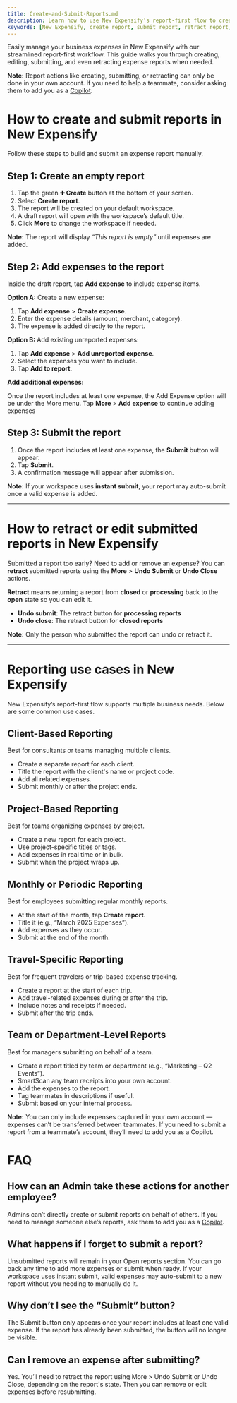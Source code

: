 ```yaml
---
title: Create-and-Submit-Reports.md
description: Learn how to use New Expensify’s report-first flow to create, edit, submit, and retract expense reports.
keywords: [New Expensify, create report, submit report, retract report, undo submit, undo close, add expenses, fix report]
---
```


Easily manage your business expenses in New Expensify with our streamlined report-first workflow. This guide walks you through creating, editing, submitting, and even retracting expense reports when needed.

**Note:** Report actions like creating, submitting, or retracting can only be done in your own account. If you need to help a teammate, consider asking them to add you as a [Copilot](https://help.expensify.com/articles/new-expensify/settings/Copilot-Access). 

# How to create and submit reports in New Expensify

Follow these steps to build and submit an expense report manually.

## Step 1: Create an empty report

1. Tap the green **➕ Create** button at the bottom of your screen.
2. Select **Create report**.
3. The report will be created on your default workspace.
4. A draft report will open with the workspace’s default title.
5. Click **More** to change the workspace if needed.

**Note:** The report will display *“This report is empty”* until expenses are added.

## Step 2: Add expenses to the report

Inside the draft report, tap **Add expense** to include expense items.

**Option A:** Create a new expense:

1. Tap **Add expense** > **Create expense**.
2. Enter the expense details (amount, merchant, category).
3. The expense is added directly to the report.

**Option B:** Add existing unreported expenses:

1. Tap **Add expense** > **Add unreported expense**.
2. Select the expenses you want to include.
3. Tap **Add to report**.

**Add additional expenses:**

Once the report includes at least one expense, the Add Expense option will be under the More menu. Tap **More** > **Add expense** to continue adding expenses

## Step 3: Submit the report

1. Once the report includes at least one expense, the **Submit** button will appear.
2. Tap **Submit**.
3. A confirmation message will appear after submission.

**Note:** If your workspace uses **instant submit**, your report may auto-submit once a valid expense is added.

---

# How to retract or edit submitted reports in New Expensify

Submitted a report too early? Need to add or remove an expense? You can **retract** submitted reports using the **More** > **Undo Submit** or **Undo Close** actions.

**Retract** means returning a report from **closed** or **processing** back to the **open** state so you can edit it.

- **Undo submit**: The retract button for **processing reports**
- **Undo close**: The retract button for **closed reports**

**Note:** Only the person who submitted the report can undo or retract it.

---

# Reporting use cases in New Expensify

New Expensify’s report-first flow supports multiple business needs. Below are some common use cases.

## Client-Based Reporting

Best for consultants or teams managing multiple clients.

- Create a separate report for each client.
- Title the report with the client's name or project code.
- Add all related expenses.
- Submit monthly or after the project ends.

## Project-Based Reporting

Best for teams organizing expenses by project.

- Create a new report for each project.
- Use project-specific titles or tags.
- Add expenses in real time or in bulk.
- Submit when the project wraps up.

## Monthly or Periodic Reporting

Best for employees submitting regular monthly reports.

- At the start of the month, tap **Create report**.
- Title it (e.g., “March 2025 Expenses”).
- Add expenses as they occur.
- Submit at the end of the month.

## Travel-Specific Reporting

Best for frequent travelers or trip-based expense tracking.

- Create a report at the start of each trip.
- Add travel-related expenses during or after the trip.
- Include notes and receipts if needed.
- Submit after the trip ends.

## Team or Department-Level Reports

Best for managers submitting on behalf of a team.

 - Create a report titled by team or department (e.g., “Marketing – Q2 Events”).
 - SmartScan any team receipts into your own account.
 - Add the expenses to the report.
 - Tag teammates in descriptions if useful.
 - Submit based on your internal process.

**Note:** You can only include expenses captured in your own account — expenses can’t be transferred between teammates. If you need to submit a report from a teammate’s account, they’ll need to add you as a Copilot.

# FAQ

## How can an Admin take these actions for another employee?

Admins can’t directly create or submit reports on behalf of others. If you need to manage someone else’s reports, ask them to add you as a [Copilot](https://help.expensify.com/articles/new-expensify/settings/Copilot-Access).

## What happens if I forget to submit a report?

Unsubmitted reports will remain in your Open reports section. You can go back any time to add more expenses or submit when ready. If your workspace uses instant submit, valid expenses may auto-submit to a new report without you needing to manually do it. 

## Why don’t I see the “Submit” button?

The Submit button only appears once your report includes at least one valid expense. If the report has already been submitted, the button will no longer be visible.

## Can I remove an expense after submitting?

Yes. You’ll need to retract the report using More > Undo Submit or Undo Close, depending on the report's state. Then you can remove or edit expenses before resubmitting.
